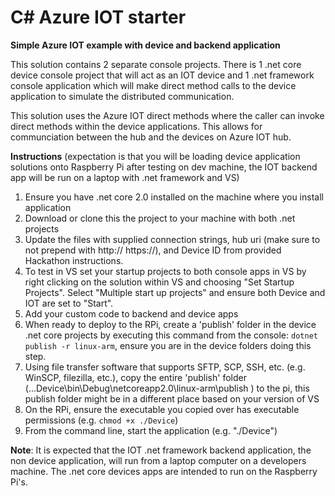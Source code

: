 # C# Azure IOT starter
<b>Simple Azure IOT example with device and backend application</b>

This solution contains 2 separate console projects. There is 1 .net core device console project that will act as an IOT device and 1 .net framework console application which will make direct method calls to the device application to simulate the distributed communication. 

This solution uses the Azure IOT direct methods where the caller can invoke direct methods within the device applications. This allows for communciation between the hub and the devices on Azure IOT hub.



<b>Instructions</b> (expectation is that you will be loading device application solutions onto Raspberry Pi after testing on dev machine, the IOT backend app will be run on a laptop with .net framework and VS)
1. Ensure you have .net core 2.0 installed on the machine where you install application
2. Download or clone this the project to your machine with both .net projects
3. Update the files with supplied connection strings, hub uri (make sure to not prepend with http:// https://), and Device ID from provided Hackathon instructions.  
4. To test in VS set your startup projects to both console apps in VS by right clicking on the solution within VS and choosing "Set Startup Projects". Select "Multiple start up projects" and ensure both Device and IOT are set to "Start".
5. Add your custom code to backend and device apps
6. When ready to deploy to the RPi, create a 'publish' folder in the device .net core projects by executing this command from the console: <code>dotnet publish -r linux-arm</code>, ensure you are in the device folders doing this step.
7. Using file transfer software that supports SFTP, SCP, SSH, etc. (e.g. WinSCP, filezilla, etc.), copy the entire 'publish' folder (...Device\bin\Debug\netcoreapp2.0\linux-arm\publish ) to the pi, this publish folder might be in a different place based on your version of VS
8. On the RPi, ensure the executable you copied over has executable permissions (e.g. <code>chmod +x ./Device</code>)
9. From the command line, start the application (e.g.  "./Device")

<b>Note</b>: It is expected that the IOT .net framework backend application, the non device application, will run from a laptop computer on a developers machine. The .net core devices apps are intended to run on the Raspberry Pi's.

